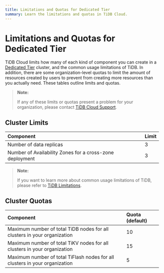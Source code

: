```yaml
---
title: Limitations and Quotas for Dedicated Tier
summary: Learn the limitations and quotas in TiDB Cloud.
---
```


# Limitations and Quotas for Dedicated Tier

TiDB Cloud limits how many of each kind of component you can create in a [Dedicated Tier](/tidb-cloud/select-cluster-tier.md#dedicated-tier) cluster, and the common usage limitations of TiDB. In addition, there are some organization-level quotas to limit the amount of resources created by users to prevent from creating more resources than you actually need. These tables outline limits and quotas.

> **Note:**
>
> If any of these limits or quotas present a problem for your organization, please contact [TiDB Cloud Support](/tidb-cloud/tidb-cloud-support.md).

## Cluster Limits

| Component | Limit |
|:-|:-|
| Number of data replicas | 3 |
| Number of Availability Zones for a cross-zone deployment | 3 |

> **Note:**
>
> If you want to learn more about common usage limitations of TiDB, please refer to [TiDB Limitations](https://docs.pingcap.com/tidb/stable/tidb-limitations).

## Cluster Quotas

| Component | Quota (default) |
|:-|:-|
| Maximum number of total TiDB nodes for all clusters in your organization | 10 |
| Maximum number of total TiKV nodes for all clusters in your organization | 15 |
| Maximum number of total TiFlash nodes for all clusters in your organization | 5 |
